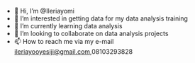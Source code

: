 - 👋 Hi, I’m @Ileriayomi
- 👀 I’m interested in getting data for my data analysis training 
- 🌱 I’m currently learning data analysis 
- 💞️ I’m looking to collaborate on data analysis projects
- 📫 How to reach me via my e-mail ileriayooyesiji@gmail.com,08103293828

<!---
Ileriayomi/Ileriayomi is a ✨ special ✨ repository because its `README.md` (this file) appears on your GitHub profile.
You can click the Preview link to take a look at your changes.
--->
